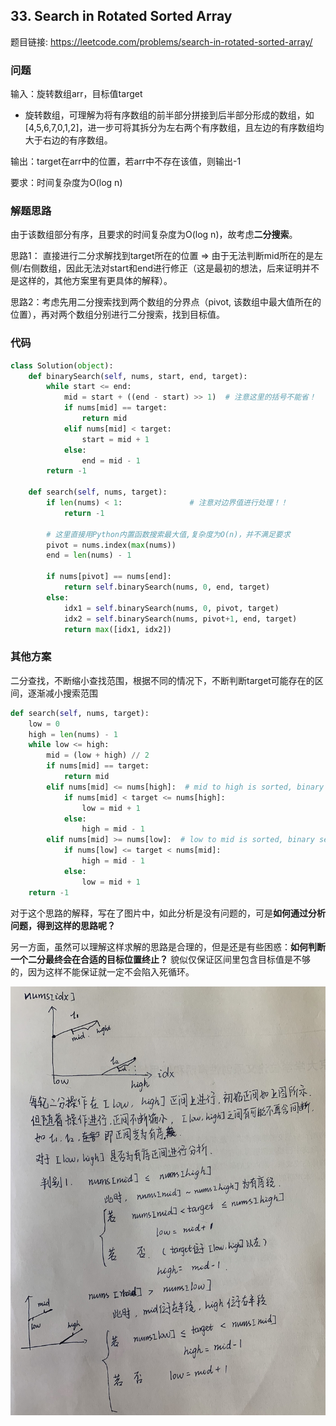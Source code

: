 ## 33. Search in Rotated Sorted Array

题目链接: https://leetcode.com/problems/search-in-rotated-sorted-array/

### 问题
输入：旋转数组arr，目标值target

+ 旋转数组，可理解为将有序数组的前半部分拼接到后半部分形成的数组，如[4,5,6,7,0,1,2]，进一步可将其拆分为左右两个有序数组，且左边的有序数组均大于右边的有序数组。

输出：target在arr中的位置，若arr中不存在该值，则输出-1

要求：时间复杂度为O(log n)

### 解题思路
由于该数组部分有序，且要求的时间复杂度为O(log n)，故考虑**二分搜索**。

思路1： 直接进行二分求解找到target所在的位置 => 由于无法判断mid所在的是左侧/右侧数组，因此无法对start和end进行修正（这是最初的想法，后来证明并不是这样的，其他方案里有更具体的解释）。

思路2：考虑先用二分搜索找到两个数组的分界点（pivot, 该数组中最大值所在的位置），再对两个数组分别进行二分搜索，找到目标值。


### 代码

```Python
class Solution(object):
    def binarySearch(self, nums, start, end, target):
        while start <= end:
            mid = start + ((end - start) >> 1)  # 注意这里的括号不能省！
            if nums[mid] == target:
                return mid
            elif nums[mid] < target:
                start = mid + 1
            else:
                end = mid - 1
        return -1
        
    def search(self, nums, target):
        if len(nums) < 1:               # 注意对边界值进行处理！！
            return -1
            
        # 这里直接用Python内置函数搜索最大值,复杂度为O(n)，并不满足要求
        pivot = nums.index(max(nums))   
        end = len(nums) - 1
        
        if nums[pivot] == nums[end]:
            return self.binarySearch(nums, 0, end, target)
        else:
            idx1 = self.binarySearch(nums, 0, pivot, target)
            idx2 = self.binarySearch(nums, pivot+1, end, target)
            return max([idx1, idx2])
```

### 其他方案

二分查找，不断缩小查找范围，根据不同的情况下，不断判断target可能存在的区间，逐渐减小搜索范围
```Python
def search(self, nums, target):
    low = 0
    high = len(nums) - 1
    while low <= high:
        mid = (low + high) // 2
        if nums[mid] == target:
            return mid
        elif nums[mid] <= nums[high]:  # mid to high is sorted, binary search in this range
            if nums[mid] < target <= nums[high]:
                low = mid + 1
            else:
                high = mid - 1
        elif nums[mid] >= nums[low]:  # low to mid is sorted, binary search in this range
            if nums[low] <= target < nums[mid]:
                high = mid - 1
            else:
                low = mid + 1
    return -1
```
对于这个思路的解释，写在了图片中，如此分析是没有问题的，可是**如何通过分析问题，得到这样的思路呢？**

另一方面，虽然可以理解这样求解的思路是合理的，但是还是有些困惑：**如何判断一个二分最终会在合适的目标位置终止？** 貌似仅保证区间里包含目标值是不够的，因为这样不能保证就一定不会陷入死循环。

![avatar](https://github.com/wbsky/LeetCode/blob/master/images/T33.jpeg)




